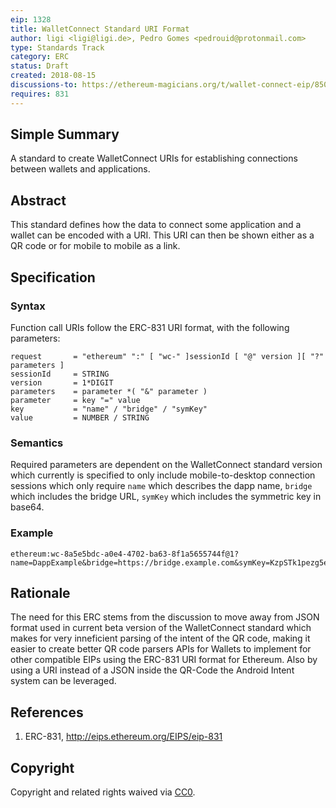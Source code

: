 ```yaml
---
eip: 1328
title: WalletConnect Standard URI Format
author: ligi <ligi@ligi.de>, Pedro Gomes <pedrouid@protonmail.com>
type: Standards Track
category: ERC
status: Draft
created: 2018-08-15
discussions-to: https://ethereum-magicians.org/t/wallet-connect-eip/850
requires: 831
---
```


## Simple Summary

A standard to create WalletConnect URIs for establishing connections between wallets and applications.

## Abstract

This standard defines how the data to connect some application and a wallet can be encoded with a URI. This URI can then be shown either as a QR code or for mobile to mobile as a link.

## Specification

### Syntax

Function call URIs follow the ERC-831 URI format, with the following parameters:

    request       = "ethereum" ":" [ "wc-" ]sessionId [ "@" version ][ "?" parameters ]
    sessionId     = STRING
    version       = 1*DIGIT
    parameters    = parameter *( "&" parameter )
    parameter     = key "=" value
    key           = "name" / "bridge" / "symKey"
    value         = NUMBER / STRING

### Semantics

Required parameters are dependent on the WalletConnect standard version which currently is specified to only include mobile-to-desktop connection sessions which only require `name` which describes the dapp name, `bridge` which includes the bridge URL, `symKey` which includes the symmetric key in base64.

### Example

```
ethereum:wc-8a5e5bdc-a0e4-4702-ba63-8f1a5655744f@1?name=DappExample&bridge=https://bridge.example.com&symKey=KzpSTk1pezg5eTJRNmhWJmoxdFo6UDk2WlhaOyQ5N0U=
```

## Rationale

The need for this ERC stems from the discussion to move away from JSON format used in current beta version of the WalletConnect standard which makes for very inneficient parsing of the intent of the QR code, making it easier to create better QR code parsers APIs for Wallets to implement for other compatible EIPs using the ERC-831 URI format for Ethereum. Also by using a URI instead of a JSON inside the QR-Code the Android Intent system can be leveraged.

## References

1.  ERC-831, http://eips.ethereum.org/EIPS/eip-831

## Copyright

Copyright and related rights waived via [CC0](https://creativecommons.org/publicdomain/zero/1.0/).
